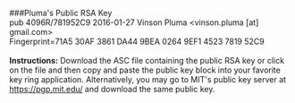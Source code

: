 ###Pluma's Public RSA Key<br>
pub  4096R/781952C9 2016-01-27 Vinson Pluma <vinson.pluma [at] gmail.com><br>
	 Fingerprint=71A5 30AF 3861 DA44 9BEA  0264 9EF1 4523 7819 52C9<br><br>
<b>Instructions:</b> Download the ASC file containing the public RSA key or click on the file and then copy and paste the public key block into your favorite key ring application. Alternatively, you may go to MIT's public key server at https://pgp.mit.edu/ and download the same public key.
